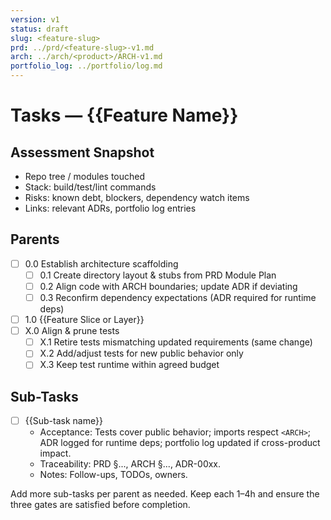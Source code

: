 ```yaml
---
version: v1
status: draft
slug: <feature-slug>
prd: ../prd/<feature-slug>-v1.md
arch: ../arch/<product>/ARCH-v1.md
portfolio_log: ../portfolio/log.md
---
```


# Tasks — {{Feature Name}}

## Assessment Snapshot

- Repo tree / modules touched
- Stack: build/test/lint commands
- Risks: known debt, blockers, dependency watch items
- Links: relevant ADRs, portfolio log entries

## Parents

- [ ] 0.0 Establish architecture scaffolding
  - [ ] 0.1 Create directory layout & stubs from PRD Module Plan
  - [ ] 0.2 Align code with ARCH boundaries; update ADR if deviating
  - [ ] 0.3 Reconfirm dependency expectations (ADR required for runtime deps)
- [ ] 1.0 {{Feature Slice or Layer}}
- [ ] X.0 Align & prune tests
  - [ ] X.1 Retire tests mismatching updated requirements (same change)
  - [ ] X.2 Add/adjust tests for new public behavior only
  - [ ] X.3 Keep test runtime within agreed budget

## Sub-Tasks

- [ ] {{Sub-task name}}
  - Acceptance: Tests cover public behavior; imports respect `<ARCH>`; ADR logged for runtime deps; portfolio log updated if cross-product impact.
  - Traceability: PRD §..., ARCH §..., ADR-00xx.
  - Notes: Follow-ups, TODOs, owners.

Add more sub-tasks per parent as needed. Keep each 1–4h and ensure the three gates are satisfied before completion.
